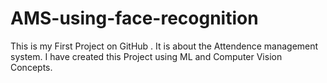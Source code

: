 # AMS-using-face-recognition
This is my First Project on GitHub . It is about the Attendence management system. I have created this Project using ML and Computer Vision Concepts.
